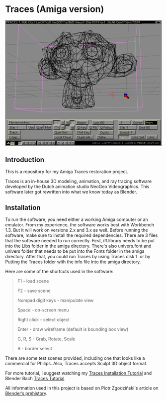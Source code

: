 # Traces (Amiga version)

![banner](./traces.png)

## Introduction
 This is a repository for my Amiga Traces restoration project.
 
Traces is an in-house 3D modeling, animation, and ray tracing software developed by the Dutch animation studio NeoGeo Videographics. This software later got rewritten into what we know today as Blender.

## Installation
To run the software, you need either a working Amiga computer or an emulator. From my experience, the software works best with Workbench 1.3. But it will work on versions 2.x and 3.x as well. Before running the software, make sure to install the required dependencies. There are 3 files that the software needed to run correctly. First, iff.library needs to be put into the Libs folder in the amiga directory. There's also univers.font and univers folder that needs to be put into the Fonts folder in the amiga directory. After that, you could run Traces by using Traces disk 1. or by Putting the Traces folder with the info file into the amiga directory.

Here are some of the shortcuts used in the software:

>F1 - load scene
>
>F2 - save scene
>
>Numpad digit keys - manipulate view
>
>Space - on-screen menu
>
>Right click - select object
>
>Enter - draw wireframe (default is bounding box view)
>
>G, R, S - Grab, Rotate, Scale
>
>B - border select

There are some test scenes provided, including one that looks like a commercial for Philips. Also, Traces accepts Sculpt 3D object format.

For more tutorial, I suggest watching my [Traces Installation Tutorial](https://www.youtube.com/watch?v=VytkRK0bQHE) and Blender Bach [Traces Tutorial](https://www.youtube.com/watch?v=zKn8qjgG1YA&t=0s)

All information used in this project is based on Piotr Zgodziński's article on [Blender’s prehistory](https://zgodzinski.com/blender-prehistory/).
